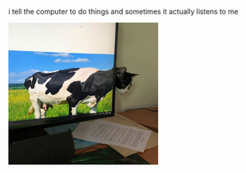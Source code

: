 i tell the computer to do things and sometimes it actually listens to me
<!--START_SECTION:update_image-->
<img src=https://raw.githubusercontent.com/sneakykestrel/sneakykestrel/main/.github/images/the-cow.png height="" width="300" align=left alt=kitty />
<!--END_SECTION:update_image-->

